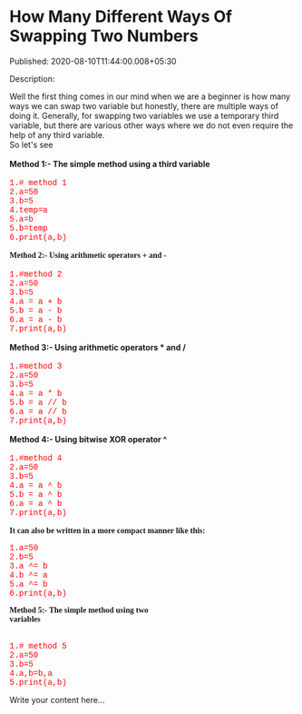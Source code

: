 # How Many Different Ways Of Swapping Two Numbers

Published: 2020-08-10T11:44:00.008+05:30

Description: <div dir="ltr" style="text-align: left;" trbidi="on">
      Well the first thing comes in our mind when we are a beginner is how many ways we can swap two
      variable but honestly, there are multiple ways of doing it. Generally, for swapping two
      variables we use a temporary third variable, but there are various other ways where we do not
      even require the help of any third variable.<br />
      <div>
      So let's see</div>
      <div>
      <br /></div>
      <b>Method 1:- The simple method using a third variable</b><br />
      <b><br /></b>
      <div>
      <span style="color: red;"><span style="font-family: courier;">1.# method 1 <br
      /> 2.a=50 <br /> 3.b=5 <br /> 4.temp=a <br /> 5.a=b <br /> 5.b=temp
      <br /> 6.print(a,b)</span></span></div><div><b
      style="font-family: menlo;"><br /></b></div><div><b
      style="font-family: menlo;">Method 2:- Using arithmetic operators + and
      -</b><div>
      <b><br /></b></div>
      <div>
      <span style="color: red; font-family: courier;">1.#method 2<br /> 2.a=50<br
      /> 3.b=5<br /> 4.a = a + b<br /> 5.b = a - b<br /> 6.a = a - b<br
      /> 7.print(a,b)</span></div><div><span style="color: red; font-family:
      courier;"><br /></span>
      <b>Method 3:- Using arithmetic operators * and
      /</b></div><div><b><br /></b></div>
      <span style="color: red; font-family: courier;">1.#method 3<br /> 2.a=50<br
      /> 3.b=5<br /> 4.a = a * b<br /> 5.b = a // b<br /> 6.a = a // b<br
      /> 7.print(a,b)</span></div><div><span style="color: red; font-family:
      courier;"><br />
      </span><div>
      <div>
      <b>Method 4:- Using bitwise XOR operator ^</b><br />
      <br />
      <span style="color: red; font-family: courier;">1.#method 4<br /> 2.a=50<br
      /> 3.b=5<br /> 4.a = a ^ b<br /> 5.b = a ^ b<br /> 6.a = a ^ b<br
      /> 7.print(a,b)</span></div><div><b style="font-family:
      times;"><br /></b></div><div><b style="font-family:
      times;">It can also be written in a more compact manner like
      this:</b></div><div><pre><span style="color: red; font-family:
      courier;">1.a=50 <br />2.b=5 <br />3.a ^= b <br />4.b ^= a <br
      />5.a ^= b <br />6.print(a,b)</span></pre><pre><b
      style="font-family: menlo;">Method 5:- The simple method using two
      variables</b></pre></div><div><b><br
      /></b></div>
      <span style="color: red; font-family: courier;">1.# method 5<br /> 2.a=50<br
      /> 3.b=5<br /> 4.a,b=b,a<br /> 5.print(a,b)</span><br />
      </div>
      </div>
      </div>


Write your content here...